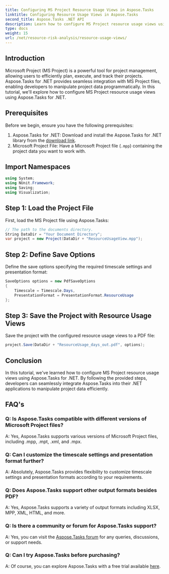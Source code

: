 ```yaml
---
title: Configuring MS Project Resource Usage Views in Aspose.Tasks
linktitle: Configuring Resource Usage Views in Aspose.Tasks
second_title: Aspose.Tasks .NET API
description: Learn how to configure MS Project resource usage views using Aspose.Tasks for .NET. Step-by-step guide with code examples included.
type: docs
weight: 15
url: /net/resource-risk-analysis/resource-usage-views/
---
```

## Introduction
Microsoft Project (MS Project) is a powerful tool for project management, allowing users to efficiently plan, execute, and track their projects. Aspose.Tasks for .NET provides seamless integration with MS Project files, enabling developers to manipulate project data programmatically. In this tutorial, we'll explore how to configure MS Project resource usage views using Aspose.Tasks for .NET.
## Prerequisites
Before we begin, ensure you have the following prerequisites:
1. Aspose.Tasks for .NET: Download and install the Aspose.Tasks for .NET library from the [download link](https://releases.aspose.com/tasks/net/).
2. Microsoft Project File: Have a Microsoft Project file (`.mpp`) containing the project data you want to work with.

## Import Namespaces
```csharp
using System;
using NUnit.Framework;
using Saving;
using Visualization;
```
## Step 1: Load the Project File
First, load the MS Project file using Aspose.Tasks:
```csharp
// The path to the documents directory.
String DataDir = "Your Document Directory";
var project = new Project(DataDir + "ResourceUsageView.mpp");
```
## Step 2: Define Save Options
Define the save options specifying the required timescale settings and presentation format:
```csharp
SaveOptions options = new PdfSaveOptions
{
    Timescale = Timescale.Days,
    PresentationFormat = PresentationFormat.ResourceUsage
};
```
## Step 3: Save the Project with Resource Usage Views
Save the project with the configured resource usage views to a PDF file:
```csharp
project.Save(DataDir + "ResourceUsage_days_out.pdf", options);
```

## Conclusion
In this tutorial, we've learned how to configure MS Project resource usage views using Aspose.Tasks for .NET. By following the provided steps, developers can seamlessly integrate Aspose.Tasks into their .NET applications to manipulate project data efficiently.

## FAQ's
### Q: Is Aspose.Tasks compatible with different versions of Microsoft Project files?
A: Yes, Aspose.Tasks supports various versions of Microsoft Project files, including .mpp, .mpt, .xml, and .mpx.
### Q: Can I customize the timescale settings and presentation format further?
A: Absolutely, Aspose.Tasks provides flexibility to customize timescale settings and presentation formats according to your requirements.
### Q: Does Aspose.Tasks support other output formats besides PDF?
A: Yes, Aspose.Tasks supports a variety of output formats including XLSX, MPP, XML, HTML, and more.
### Q: Is there a community or forum for Aspose.Tasks support?
A: Yes, you can visit the [Aspose.Tasks forum](https://forum.aspose.com/c/tasks/15) for any queries, discussions, or support needs.
### Q: Can I try Aspose.Tasks before purchasing?
A: Of course, you can explore Aspose.Tasks with a free trial available [here](https://releases.aspose.com/).
